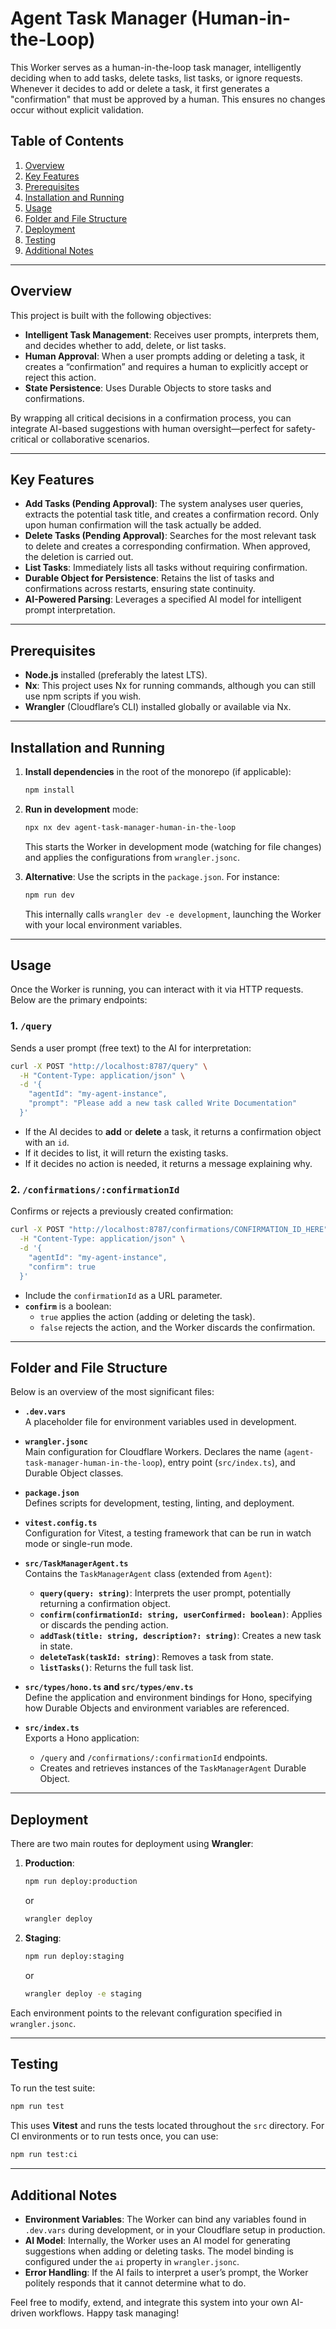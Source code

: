 # Agent Task Manager (Human-in-the-Loop)

This Worker serves as a human-in-the-loop task manager, intelligently deciding when to add tasks, delete tasks, list tasks, or ignore requests. Whenever it decides to add or delete a task, it first generates a "confirmation" that must be approved by a human. This ensures no changes occur without explicit validation.

## Table of Contents
1. [Overview](#overview)
2. [Key Features](#key-features)
3. [Prerequisites](#prerequisites)
4. [Installation and Running](#installation-and-running)
5. [Usage](#usage)
6. [Folder and File Structure](#folder-and-file-structure)
7. [Deployment](#deployment)
8. [Testing](#testing)
9. [Additional Notes](#additional-notes)

---

## Overview

This project is built with the following objectives:
- **Intelligent Task Management**: Receives user prompts, interprets them, and decides whether to add, delete, or list tasks.
- **Human Approval**: When a user prompts adding or deleting a task, it creates a “confirmation” and requires a human to explicitly accept or reject this action.
- **State Persistence**: Uses Durable Objects to store tasks and confirmations.

By wrapping all critical decisions in a confirmation process, you can integrate AI-based suggestions with human oversight—perfect for safety-critical or collaborative scenarios.

---

## Key Features

- **Add Tasks (Pending Approval)**: The system analyses user queries, extracts the potential task title, and creates a confirmation record. Only upon human confirmation will the task actually be added.
- **Delete Tasks (Pending Approval)**: Searches for the most relevant task to delete and creates a corresponding confirmation. When approved, the deletion is carried out.
- **List Tasks**: Immediately lists all tasks without requiring confirmation.
- **Durable Object for Persistence**: Retains the list of tasks and confirmations across restarts, ensuring state continuity.
- **AI-Powered Parsing**: Leverages a specified AI model for intelligent prompt interpretation.

---

## Prerequisites

- **Node.js** installed (preferably the latest LTS).
- **Nx**: This project uses Nx for running commands, although you can still use npm scripts if you wish.
- **Wrangler** (Cloudflare’s CLI) installed globally or available via Nx.

---

## Installation and Running

1. **Install dependencies** in the root of the monorepo (if applicable):
   ```bash
   npm install
   ```

2. **Run in development** mode:
   ```bash
   npx nx dev agent-task-manager-human-in-the-loop
   ```
   This starts the Worker in development mode (watching for file changes) and applies the configurations from `wrangler.jsonc`.

3. **Alternative**: Use the scripts in the `package.json`. For instance:
   ```bash
   npm run dev
   ```
   This internally calls `wrangler dev -e development`, launching the Worker with your local environment variables.

---

## Usage

Once the Worker is running, you can interact with it via HTTP requests. Below are the primary endpoints:

### 1. `/query`
Sends a user prompt (free text) to the AI for interpretation:
```bash
curl -X POST "http://localhost:8787/query" \
  -H "Content-Type: application/json" \
  -d '{
    "agentId": "my-agent-instance",
    "prompt": "Please add a new task called Write Documentation"
  }'
```
- If the AI decides to **add** or **delete** a task, it returns a confirmation object with an `id`.
- If it decides to list, it will return the existing tasks.
- If it decides no action is needed, it returns a message explaining why.

### 2. `/confirmations/:confirmationId`
Confirms or rejects a previously created confirmation:
```bash
curl -X POST "http://localhost:8787/confirmations/CONFIRMATION_ID_HERE" \
  -H "Content-Type: application/json" \
  -d '{
    "agentId": "my-agent-instance",
    "confirm": true
  }'
```
- Include the `confirmationId` as a URL parameter.
- **`confirm`** is a boolean:
  - `true` applies the action (adding or deleting the task).
  - `false` rejects the action, and the Worker discards the confirmation.

---

## Folder and File Structure

Below is an overview of the most significant files:

- **`.dev.vars`**  
  A placeholder file for environment variables used in development.

- **`wrangler.jsonc`**  
  Main configuration for Cloudflare Workers. Declares the name (`agent-task-manager-human-in-the-loop`), entry point (`src/index.ts`), and Durable Object classes.

- **`package.json`**  
  Defines scripts for development, testing, linting, and deployment.

- **`vitest.config.ts`**  
  Configuration for Vitest, a testing framework that can be run in watch mode or single-run mode.

- **`src/TaskManagerAgent.ts`**  
  Contains the `TaskManagerAgent` class (extended from `Agent`):
  - **`query(query: string)`**: Interprets the user prompt, potentially returning a confirmation object.
  - **`confirm(confirmationId: string, userConfirmed: boolean)`**: Applies or discards the pending action.
  - **`addTask(title: string, description?: string)`**: Creates a new task in state.
  - **`deleteTask(taskId: string)`**: Removes a task from state.
  - **`listTasks()`**: Returns the full task list.

- **`src/types/hono.ts` and `src/types/env.ts`**  
  Define the application and environment bindings for Hono, specifying how Durable Objects and environment variables are referenced.

- **`src/index.ts`**  
  Exports a Hono application:
  - `/query` and `/confirmations/:confirmationId` endpoints.
  - Creates and retrieves instances of the `TaskManagerAgent` Durable Object.

---

## Deployment

There are two main routes for deployment using **Wrangler**:

1. **Production**:
   ```bash
   npm run deploy:production
   ```
   or
   ```bash
   wrangler deploy
   ```

2. **Staging**:
   ```bash
   npm run deploy:staging
   ```
   or
   ```bash
   wrangler deploy -e staging
   ```

Each environment points to the relevant configuration specified in `wrangler.jsonc`.

---

## Testing

To run the test suite:

```bash
npm run test
```

This uses **Vitest** and runs the tests located throughout the `src` directory. For CI environments or to run tests once, you can use:

```bash
npm run test:ci
```

---

## Additional Notes

- **Environment Variables**: The Worker can bind any variables found in `.dev.vars` during development, or in your Cloudflare setup in production.
- **AI Model**: Internally, the Worker uses an AI model for generating suggestions when adding or deleting tasks. The model binding is configured under the `ai` property in `wrangler.jsonc`.
- **Error Handling**: If the AI fails to interpret a user’s prompt, the Worker politely responds that it cannot determine what to do.

Feel free to modify, extend, and integrate this system into your own AI-driven workflows. Happy task managing!
